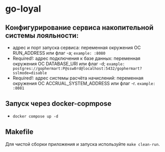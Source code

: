 # go-loyal

## Конфигурирование сервиса накопительной системы лояльности:

- адрес и порт запуска сервиса: переменная окружения ОС RUN_ADDRESS или флаг -a;
  `example: :8080`
- Required!: адрес подключения к базе данных: переменная окружения ОС DATABASE_URI или флаг -d;
  `example: postgres://gophermart:P@ssw0rd@localhost:5432/gophermart?sslmode=disable`
- Required!: адрес системы расчёта начислений: переменная окружения ОС ACCRUAL_SYSTEM_ADDRESS или флаг -r.
  `example: :8081`

## Запуск через docker-copmpose

- `docker compose up -d`

## Makefile

Для чистой сборки приложения и запуска используйте `make clean-run`.
